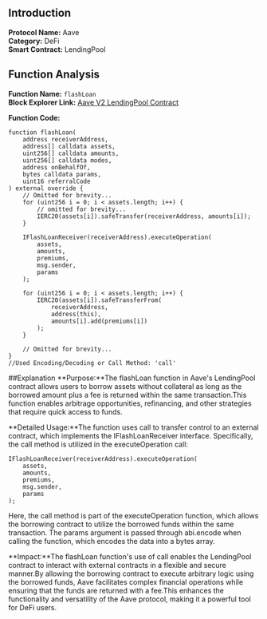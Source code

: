## Introduction

**Protocol Name:** Aave  
**Category:** DeFi  
**Smart Contract:** LendingPool  

## Function Analysis

**Function Name:** `flashLoan`  
**Block Explorer Link:** [Aave V2 LendingPool Contract](https://etherscan.io/address/0x7d2A9DFF5a6e13B002e1B2e30DE10C0BC17B61B8#code)  

**Function Code:**
```solidity
function flashLoan(
    address receiverAddress,
    address[] calldata assets,
    uint256[] calldata amounts,
    uint256[] calldata modes,
    address onBehalfOf,
    bytes calldata params,
    uint16 referralCode
) external override {
    // Omitted for brevity...
    for (uint256 i = 0; i < assets.length; i++) {
        // omitted for brevity...
        IERC20(assets[i]).safeTransfer(receiverAddress, amounts[i]);
    }

    IFlashLoanReceiver(receiverAddress).executeOperation(
        assets,
        amounts,
        premiums,
        msg.sender,
        params
    );
    
    for (uint256 i = 0; i < assets.length; i++) {
        IERC20(assets[i]).safeTransferFrom(
            receiverAddress,
            address(this),
            amounts[i].add(premiums[i])
        );
    }

    // Omitted for brevity...
}
//Used Encoding/Decoding or Call Method: 'call'
```
##Explanation
**Purpose:**The flashLoan function in Aave's LendingPool contract allows users to borrow assets without collateral as long as the borrowed amount plus a fee is returned within the same transaction.This function enables arbitrage opportunities, refinancing, and other strategies that require quick access to funds.

**Detailed Usage:**The function uses call to transfer control to an external contract, which implements the IFlashLoanReceiver interface. Specifically, the call method is utilized in the executeOperation call:
```solidity
IFlashLoanReceiver(receiverAddress).executeOperation(
    assets,
    amounts,
    premiums,
    msg.sender,
    params
);
```
Here, the call method is part of the executeOperation function, which allows the borrowing contract to utilize the borrowed funds within the same transaction.
The params argument is passed through abi.encode when calling the function, which encodes the data into a bytes array.

**Impact:**The flashLoan function's use of call enables the LendingPool contract to interact with external contracts in a flexible and secure manner.By allowing the borrowing contract to execute arbitrary logic using the borrowed funds, Aave facilitates complex financial operations while ensuring that the funds are returned with a fee.This enhances the functionality and versatility of the Aave protocol, making it a powerful tool for DeFi users.
